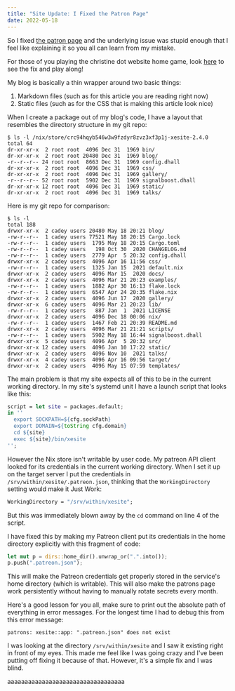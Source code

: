 ```yaml
---
title: "Site Update: I Fixed the Patron Page"
date: 2022-05-18
---
```


So I fixed [the patron page](https://christine.website/patrons) and the
underlying issue was stupid enough that I feel like explaining it so you all can
learn from my mistake.

<xeblog-conv name="Numa" mood="delet">For those of you playing the christine dot
website home game, look
[here](https://github.com/Xe/site/commit/e2b9f384bf4033eddf321b5b5020ac4847609b37)
to see the fix and play along!</xeblog-conv>

My blog is basically a thin wrapper around two basic things:

1. Markdown files (such as for this article you are reading right now)
2. Static files (such as for the CSS that is making this article look nice)

When I create a package out of my blog's code, I have a layout that resembles
the directory structure in my git repo:

```console
$ ls -l /nix/store/crc94hqyb546w3w9fzdyr8zvz3xf3p1j-xesite-2.4.0
total 64
dr-xr-xr-x  2 root root  4096 Dec 31  1969 bin/
dr-xr-xr-x  2 root root 20480 Dec 31  1969 blog/
-r--r--r-- 24 root root  8663 Dec 31  1969 config.dhall
dr-xr-xr-x  2 root root  4096 Dec 31  1969 css/
dr-xr-xr-x  2 root root  4096 Dec 31  1969 gallery/
-r--r--r-- 52 root root  5902 Dec 31  1969 signalboost.dhall
dr-xr-xr-x 12 root root  4096 Dec 31  1969 static/
dr-xr-xr-x  2 root root  4096 Dec 31  1969 talks/
```

Here is my git repo for comparison:

```console
$ ls -l
total 188
drwxr-xr-x  2 cadey users 20480 May 18 20:21 blog/
-rw-r--r--  1 cadey users 77521 May 18 20:15 Cargo.lock
-rw-r--r--  1 cadey users  1795 May 18 20:15 Cargo.toml
-rw-r--r--  1 cadey users   198 Oct 30  2020 CHANGELOG.md
-rw-r--r--  1 cadey users  2779 Apr  5 20:32 config.dhall
drwxr-xr-x  2 cadey users  4096 Apr 16 11:56 css/
-rw-r--r--  1 cadey users  1325 Jan 15  2021 default.nix
drwxr-xr-x  2 cadey users  4096 Mar 15  2020 docs/
drwxr-xr-x  2 cadey users  4096 Mar 21 20:23 examples/
-rw-r--r--  1 cadey users  1882 Apr 30 16:13 flake.lock
-rw-r--r--  1 cadey users  6547 Apr 24 20:35 flake.nix
drwxr-xr-x  2 cadey users  4096 Jun 17  2020 gallery/
drwxr-xr-x  6 cadey users  4096 Mar 21 20:23 lib/
-rw-r--r--  1 cadey users   887 Jan  1  2021 LICENSE
drwxr-xr-x  2 cadey users  4096 Dec 18 00:06 nix/
-rw-r--r--  1 cadey users  1467 Feb 21 20:39 README.md
drwxr-xr-x  2 cadey users  4096 Mar 21 21:21 scripts/
-rw-r--r--  1 cadey users  5902 May 18 16:44 signalboost.dhall
drwxr-xr-x  5 cadey users  4096 Apr  5 20:32 src/
drwxr-xr-x 12 cadey users  4096 Jan 10 17:22 static/
drwxr-xr-x  2 cadey users  4096 Nov 10  2021 talks/
drwxr-xr-x  4 cadey users  4096 Apr 16 09:56 target/
drwxr-xr-x  2 cadey users  4096 May 15 07:59 templates/
```

The main problem is that my site expects all of this to be in the current
working directory. In my site's systemd unit I have a launch script that looks
like this:

```nix
script = let site = packages.default;
in ''
  export SOCKPATH=${cfg.sockPath}
  export DOMAIN=${toString cfg.domain}
  cd ${site}
  exec ${site}/bin/xesite
'';
```

However the Nix store isn't writable by user code. My patreon API client looked
for its credentials in the current working directory. When I set it up on the
target server I put the credentials in `/srv/within/xesite/.patreon.json`,
thinking that the `WorkingDirectory` setting would make it Just Work:

```nix
WorkingDirectory = "/srv/within/xesite";
```

But this was immediately blown away by the `cd` command on line 4 of the script.

I have fixed this by making my Patreon client put its credentials in the home
directory explicitly with this fragment of code:

```rust
let mut p = dirs::home_dir().unwrap_or(".".into());
p.push(".patreon.json");
```

This will make the Patreon credentials get properly stored in the service's home
directory (which is writable). This will also make the patrons page work
persistently without having to manually rotate secrets every month.

Here's a good lesson for you all, make sure to print out the absolute path of
everything in error messages. For the longest time I had to debug this from this
error message:

```
patrons: xesite::app: ".patreon.json" does not exist
```

I was looking at the directory `/srv/within/xesite` and I saw it existing right
in front of my eyes. This made me feel like I was going crazy and I've been
putting off fixing it because of that. However, it's a simple fix and I was
blind.

<xeblog-conv name="Cadey"
mood="coffee">aaaaaaaaaaaaaaaaaaaaaaaaaaaaaaaaaa</xeblog-conv>
